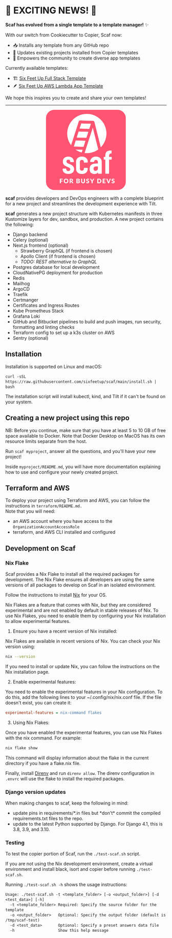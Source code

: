 # 🚀 EXCITING NEWS! 🚀

**Scaf has evolved from a single template to a template manager!** ✨

With our switch from Cookiecutter to Copier, Scaf now:

- 📥 Installs any template from any GitHub repo
- 🔄 Updates existing projects installed from Copier templates
- 🌱 Empowers the community to create diverse app templates

Currently available templates:

- 🏗️ [Six Feet Up Full Stack Template](https://github.com/sixfeetup/scaf-fullstack-temlate.git)
- 🪶 [Six Feet Up AWS Lambda App Template](https://github.com/sixfeetup/scaf-aws-lambda-app-template.git)

We hope this inspires you to create and share your own templates!

---

<p align="center">
  <img src="scaf-logo.png" width="250px">
</p>

**scaf** provides developers and DevOps engineers with a complete blueprint for
a new project and streamlines the development experience with Tilt.

**scaf** generates a new project structure with Kubernetes manifests in
three Kustomize layers for dev, sandbox, and production. A new project
contains the following:

- Django backend
- Celery (optional)
- Next.js frontend (optional)
  - Strawberry GraphQL (if frontend is chosen)
  - Apollo Client (if frontend is chosen)
  - _TODO: REST alternative to GraphQL_
- Postgres database for local development
- CloudNativePG deployment for production
- Redis
- Mailhog
- ArgoCD
- Traefik
- Certmanger
- Certificates and Ingress Routes
- Kube Prometheus Stack
- Grafana Loki
- GitHub and Bitbucket pipelines to build and push images, run security,
  formatting and linting checks
- Terraform config to set up a k3s cluster on AWS
- Sentry (optional)

## Installation

Installation is supported on Linux and macOS:

```
curl -sSL https://raw.githubusercontent.com/sixfeetup/scaf/main/install.sh | bash
```

The installation script will install kubectl, kind, and Tilt if it can't
be found on your system.

## Creating a new project using this repo

NB: Before you continue, make sure that you have at least 5 to 10 GB of free
space available to Docker. Note that Docker Desktop on MacOS has its own
resource limits separate from the host.

Run `scaf myproject`, answer all the questions, and you'll have your new project!

Inside `myproject/README.md`, you will have more
documentation explaining how to use and configure your newly created project.

## Terraform and AWS

To deploy your project using Terraform and AWS, you can follow the instructions in `terraform/README.md.`  
Note that you will need:

- an AWS account where you have access to the `OrganizationAccountAccessRole`
- terraform, and AWS CLI installed and configured

## Development on Scaf

### Nix Flake

Scaf provides a Nix Flake to install all the required packages for development.
The Nix Flake ensures all developers are using the same versions of all packages
to develop on Scaf in an isolated environment.

Follow the instructions to install
[Nix](https://nixos.org/download/#download-nix) for your OS.

Nix Flakes are a feature that comes with Nix, but they are considered
experimental and are not enabled by default in stable releases of Nix. To use
Nix Flakes, you need to enable them by configuring your Nix installation to
allow experimental features.

1. Ensure you have a recent version of Nix installed:

Nix Flakes are available in recent versions of Nix. You can check your Nix
version using:

```sh
nix --version
```

If you need to install or update Nix, you can follow the instructions on the Nix
installation page.

2. Enable experimental features:

You need to enable the experimental features in your Nix configuration. To do
this, add the following lines to your ~/.config/nix/nix.conf file. If the file
doesn't exist, you can create it:

```ini
experimental-features = nix-command flakes
```

3. Using Nix Flakes:

Once you have enabled the experimental features, you can use Nix Flakes with the
nix command. For example:

```sh
nix flake show
```

This command will display information about the flake in the current directory
if you have a flake.nix file.

Finally, install [Direnv](https://direnv.net/) and run `direnv allow`. The
direnv configuration in `.envrc` will use the flake to install the required
packages.

### Django version updates

When making changes to scaf, keep the following in mind:

- update pins in requirements/*.in files but *don't\* commit the compiled requirements.txt
  files to the repo.
- update to the latest Python supported by Django. For Django 4.1, this is 3.8, 3.9, and 3.10.

### Testing

To test the copier portion of Scaf, run the `./test-scaf.sh` script.

If you are not using the Nix development environment, create a virtual environment and
install black, isort and copier before running `./test-scaf.sh`.

Running `./test-scaf.sh -h` shows the usage instructions:

```shell
Usage: ./test-scaf.sh -t <template_folder> [-o <output_folder>] [-d <test_data>] [-h]
  -t <template_folder> Required: Specify the source folder for the template
  -o <output_folder>   Optional: Specify the output folder (default is /tmp/scaf-test)
  -d <test_data>       Optional: Specify a preset answers data file
  -h                   Show this help message
```
